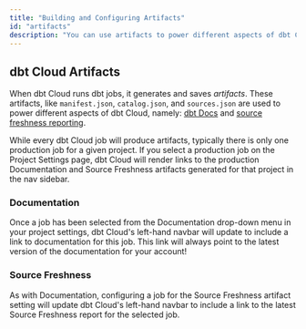 ```yaml
---
title: "Building and Configuring Artifacts"
id: "artifacts"
description: "You can use artifacts to power different aspects of dbt Cloud." 
---
```


## dbt Cloud Artifacts

When dbt Cloud runs dbt jobs, it generates and saves *artifacts*. These artifacts, like `manifest.json`, `catalog.json`, and `sources.json` are used to power different aspects of dbt Cloud, namely: [dbt Docs](documentation) and [source freshness reporting](cloud-snapshotting-source-freshness).

While every dbt Cloud job will produce artifacts, typically there is only one production job for a given project. If you select a production job on the Project Settings page, dbt Cloud will render links to the production Documentation and Source Freshness artifacts generated for that project in the nav sidebar.

<Lightbox src="/img/docs/dbt-cloud/using-dbt-cloud/project-level-artifact-updated.gif" title="Configuring Artifacts"/>

### Documentation

Once a job has been selected from the Documentation drop-down menu in your project settings, dbt Cloud's left-hand navbar will update to include a link to documentation for this job. This link will always point to the latest version of the documentation for your account!



<Lightbox src="/img/docs/dbt-cloud/using-dbt-cloud/doc-menu.png" title="A link to the latest documentation for the selected job"/>

### Source Freshness

As with Documentation, configuring a job for the Source Freshness artifact setting will update dbt Cloud's left-hand navbar to include a link to the latest Source Freshness report for the selected job.

<Lightbox src="/img/docs/dbt-cloud/using-dbt-cloud/data-sources.png" title="A link to the latest source freshness snapshot for the selected job"/>
